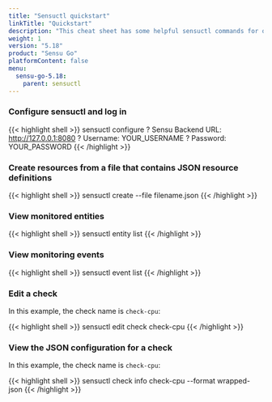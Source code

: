 ```yaml
---
title: "Sensuctl quickstart"
linkTitle: "Quickstart"
description: "This cheat sheet has some helpful sensuctl commands for quick reference. Use this quickstart for helpful sensuctl tips."
weight: 1
version: "5.18"
product: "Sensu Go"
platformContent: false 
menu:
  sensu-go-5.18:
    parent: sensuctl
---
```


### Configure sensuctl and log in

{{< highlight shell >}}
sensuctl configure
? Sensu Backend URL: http://127.0.0.1:8080
? Username: YOUR_USERNAME
? Password: YOUR_PASSWORD
{{< /highlight >}}

### Create resources from a file that contains JSON resource definitions

{{< highlight shell >}}
sensuctl create --file filename.json
{{< /highlight >}}

### View monitored entities

{{< highlight shell >}}
sensuctl entity list
{{< /highlight >}}

### View monitoring events

{{< highlight shell >}}
sensuctl event list
{{< /highlight >}}

### Edit a check

In this example, the check name is `check-cpu`:

{{< highlight shell >}}
sensuctl edit check check-cpu
{{< /highlight >}}

### View the JSON configuration for a check

In this example, the check name is `check-cpu`:

{{< highlight shell >}}
sensuctl check info check-cpu --format wrapped-json
{{< /highlight >}}
